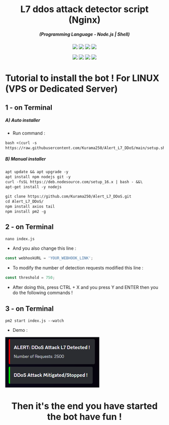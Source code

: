 <h1 align="center">L7 ddos ​​attack detector script (Nginx)</h1>
<em><h5 align="center">(Programming Language - Node.js | Shell)</h5></em>

<p align="center">
  <img src="https://img.shields.io/github/stars/Kurama250/Alert_L7_DDoS">
  <img src="https://img.shields.io/github/license/Kurama250/Alert_L7_DDoS">
  <img src="https://img.shields.io/github/repo-size/Kurama250/Alert_L7_DDoS">
  <img src="https://img.shields.io/badge/stability-stable-green">
</p>

<p align="center">
  <img src="https://img.shields.io/badge/nginx-v1.18.0-brightgreen">
  <img src="https://img.shields.io/npm/v/module-name">
  <img src="https://img.shields.io/npm/v/axios?label=axios">
  <img src="https://img.shields.io/npm/v/tail?label=tail">
</p>

# Tutorial to install the bot ! For LINUX (VPS or Dedicated Server)

## 1 - on Terminal

<h5>A) Auto installer</h5>

- Run command :

```shell script
bash <(curl -s https://raw.githubusercontent.com/Kurama250/Alert_L7_DDoS/main/setup.sh)
```
<h5>B) Manual installer</h5>

```shell script
apt update && apt upgrade -y
apt install npm nodejs git -y
curl -fsSL https://deb.nodesource.com/setup_16.x | bash - &&\
apt-get install -y nodejs
```

```shell script
git clone https://github.com/Kurama250/Alert_L7_DDoS.git
cd Alert_L7_DDoS/
npm install axios tail
npm install pm2 -g
```
## 2 - on Terminal

```shell script
nano index.js
```

- And you also change this line :

```js
const webhookURL = 'YOUR_WEBHOOK_LINK';
```

- To modify the number of detection requests modified this line :

```js
const threshold = 750;
```

- After doing this, press CTRL + X and you press Y and ENTER then you do the following commands !

## 3 - on Terminal

```shell script
pm2 start index.js --watch
```

- Demo : 

![alt text](https://github.com/Kurama250/Alert_L7_DDoS/blob/main/alert_ddos.png?raw=true)

<h1 align="center">Then it's the end you have started the bot have fun !</h1>

